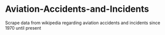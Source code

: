 # Aviation-Accidents-and-Incidents
Scrape data from wikipedia regarding aviation accidents and incidents since 1970 until present
